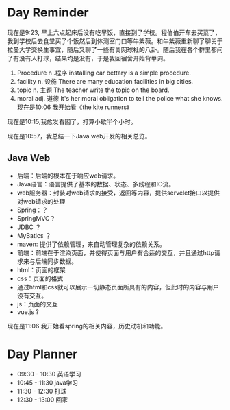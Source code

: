 
# Day Reminder

现在是9:23, 早上六点起床后没有吃早饭，直接到了学校。程伯伯开车去买菜了，我到学校后去食堂买了个饭然后到体测室门口等牛紫薇。和牛紫薇重新聊了聊关于拉曼大学交换生事宜，随后又聊了一些有关网球社的八卦。随后我在各个群里都问了有没有人打球，结果均是没有，于是我回宿舍开始背单词。

1. Procedure n .程序
   installing car bettary is a simple procedure.
2. facility n. 设施
   There are many education facilities in big cities.
3. topic n. 主题
   The teacher write the topic on the board.
4. moral adj. 道德
   It's her moral obligation to tell the police what she knows.
现在是10:06 我开始看《the kite runners》

现在是10:15,我愈发看困了，打算小歇半个小时。

现在是10:57，我总结一下Java web开发的相关总览。

## Java Web

- 后端：后端的根本在于响应web请求。
- Java语言：语言提供了基本的数据、状态、多线程和IO流。
- web服务器：封装对web请求的接受，返回等内容，提供servelet接口以提供对web请求的处理
- Spring：？
- SpringMVC？
- JDBC ？
- MyBatics ？
- maven: 提供了依赖管理，来自动管理复杂的依赖关系。
- 前端：前端在于渲染页面，并使得页面与用户有合适的交互，并且通过http请求来与后端同步数据。
- html：页面的框架
- css：页面的格式
- 通过html和css就可以展示一切静态页面所具有的内容，但此时的内容与用户没有交互。
- js：页面的交互
- vue.js ?

现在是11:06 我开始看spring的相关内容，历史动机和功能。




# Day Planner

- 09:30 - 10:30 英语学习
- 10:45 - 11:30 java学习
- 11:30 - 12:30 打球
- 12:30 - 13:00 回家